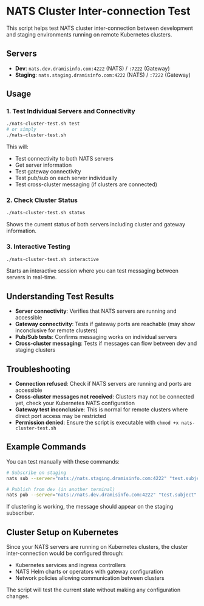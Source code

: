 # NATS Cluster Inter-connection Test

This script helps test NATS cluster inter-connection between development and staging environments running on remote Kubernetes clusters.

## Servers
- **Dev**: `nats.dev.dramisinfo.com:4222` (NATS) / `:7222` (Gateway)
- **Staging**: `nats.staging.dramisinfo.com:4222` (NATS) / `:7222` (Gateway)

## Usage

### 1. Test Individual Servers and Connectivity
```bash
./nats-cluster-test.sh test
# or simply
./nats-cluster-test.sh
```

This will:
- Test connectivity to both NATS servers
- Get server information
- Test gateway connectivity
- Test pub/sub on each server individually
- Test cross-cluster messaging (if clusters are connected)

### 2. Check Cluster Status
```bash
./nats-cluster-test.sh status
```

Shows the current status of both servers including cluster and gateway information.

### 3. Interactive Testing
```bash
./nats-cluster-test.sh interactive
```

Starts an interactive session where you can test messaging between servers in real-time.

## Understanding Test Results

- **Server connectivity**: Verifies that NATS servers are running and accessible
- **Gateway connectivity**: Tests if gateway ports are reachable (may show inconclusive for remote clusters)
- **Pub/Sub tests**: Confirms messaging works on individual servers
- **Cross-cluster messaging**: Tests if messages can flow between dev and staging clusters

## Troubleshooting

- **Connection refused**: Check if NATS servers are running and ports are accessible
- **Cross-cluster messages not received**: Clusters may not be connected yet, check your Kubernetes NATS configuration
- **Gateway test inconclusive**: This is normal for remote clusters where direct port access may be restricted
- **Permission denied**: Ensure the script is executable with `chmod +x nats-cluster-test.sh`

## Example Commands

You can test manually with these commands:

```bash
# Subscribe on staging
nats sub --server="nats://nats.staging.dramisinfo.com:4222" "test.subject"

# Publish from dev (in another terminal)
nats pub --server="nats://nats.dev.dramisinfo.com:4222" "test.subject" "Hello from dev!"
```

If clustering is working, the message should appear on the staging subscriber.

## Cluster Setup on Kubernetes

Since your NATS servers are running on Kubernetes clusters, the cluster inter-connection would be configured through:
- Kubernetes services and ingress controllers
- NATS Helm charts or operators with gateway configuration
- Network policies allowing communication between clusters

The script will test the current state without making any configuration changes.
